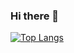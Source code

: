 ### Hi there 👋

<!--
**crypter7054/crypter7054** is a ✨ _special_ ✨ repository because its `README.md` (this file) appears on your GitHub profile.

Here are some ideas to get you started:

- 🔭 I’m currently working on ...
- 🌱 I’m currently learning ...
- 👯 I’m looking to collaborate on ...
- 🤔 I’m looking for help with ...
- 💬 Ask me about ...
- 📫 How to reach me: ...
- 😄 Pronouns: ...
- ⚡ Fun fact: ...
-->

[![Top Langs](https://github-readme-stats.vercel.app/api/top-langs/?username=crypter7054&langs_count=10)](https://github.com/anuraghazra/github-readme-stats)

<!-- [![Top Langs](https://github-readme-stats.vercel.app/api/top-langs/?username=crypter7054&layout=compact)](https://github.com/anuraghazra/github-readme-stats) -->
